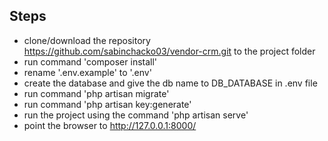 
## Steps

- clone/download the repository https://github.com/sabinchacko03/vendor-crm.git to the project folder
- run command 'composer install'
- rename '.env.example' to '.env'
- create the database and give the db name to DB_DATABASE in .env file
- run command 'php artisan migrate'
- run command 'php artisan key:generate'
- run the project using the command 'php artisan serve'
- point the browser to http://127.0.0.1:8000/

